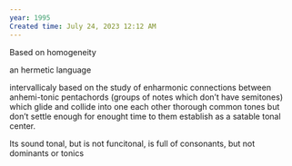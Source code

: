 ```yaml
---
year: 1995
Created time: July 24, 2023 12:12 AM
---
```

Based on homogeneity

an hermetic language 

intervallicaly based on the study of enharmonic connections between anhemi-tonic pentachords (groups of notes which don’t have semitones) which glide and collide into one each other thorough common tones but don’t settle enough for enought time to them establish as a satable tonal center.

Its sound tonal, but is not funcitonal, is full of consonants, but not dominants or tonics
